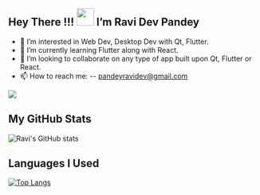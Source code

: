 ## Hey There !!! <img src='https://raw.githubusercontent.com/MartinHeinz/MartinHeinz/master/wave.gif' width=35> I’m Ravi Dev Pandey
- 👀 I’m interested in Web Dev, Desktop Dev with Qt, Flutter.
- 🌱 I’m currently learning Flutter along with React.
- 💞️ I’m looking to collaborate on any type of app built upon Qt, Flutter or React.
- 📫 How to reach me:
-- pandeyravidev@gmail.com

<img align="center" src="https://github-readme-streak-stats.herokuapp.com/?user=Literal-Eval&theme=black-ice">

## My GitHub Stats
![Ravi's GitHub stats](https://github-readme-stats.vercel.app/api?username=Literal-Eval&show_icons=true&theme=github_dark)

## Languages I Used
[![Top Langs](https://github-readme-stats.vercel.app/api/top-langs/?username=Literal-Eval&theme=dark&layout=compact)](https://github.com/Literal-Eval)

<!---
Literal-Eval/Literal-Eval is a ✨ special ✨ repository because its `README.md` (this file) appears on your GitHub profile.
You can click the Preview link to take a look at your changes.
--->
